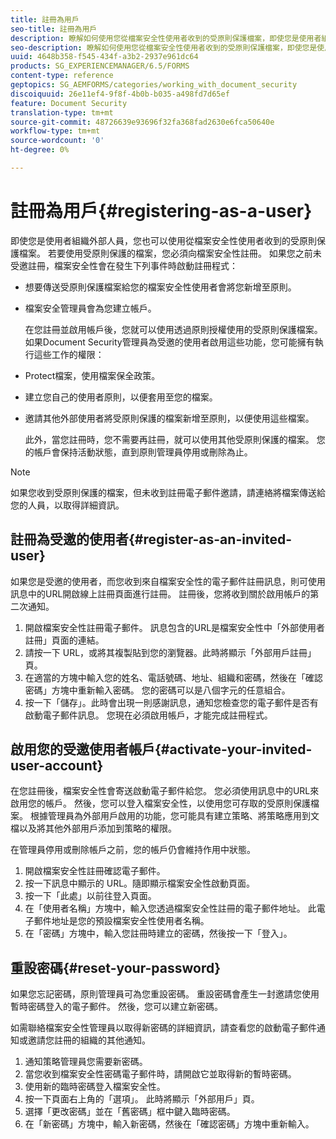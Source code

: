```yaml
---
title: 註冊為用戶
seo-title: 註冊為用戶
description: 瞭解如何使用您從檔案安全性使用者收到的受原則保護檔案，即使您是使用者組織的外部人員亦然。
seo-description: 瞭解如何使用您從檔案安全性使用者收到的受原則保護檔案，即使您是使用者組織的外部人員亦然。
uuid: 4648b358-f545-434f-a3b2-2937e961dc64
products: SG_EXPERIENCEMANAGER/6.5/FORMS
content-type: reference
geptopics: SG_AEMFORMS/categories/working_with_document_security
discoiquuid: 26e11ef4-9f8f-4b0b-b035-a498fd7d65ef
feature: Document Security
translation-type: tm+mt
source-git-commit: 48726639e93696f32fa368fad2630e6fca50640e
workflow-type: tm+mt
source-wordcount: '0'
ht-degree: 0%

---
```



# 註冊為用戶{#registering-as-a-user}

即使您是使用者組織外部人員，您也可以使用從檔案安全性使用者收到的受原則保護檔案。 若要使用受原則保護的檔案，您必須向檔案安全性註冊。 如果您之前未受邀註冊，檔案安全性會在發生下列事件時啟動註冊程式：

* 想要傳送受原則保護檔案給您的檔案安全性使用者會將您新增至原則。
* 檔案安全管理員會為您建立帳戶。

   在您註冊並啟用帳戶後，您就可以使用透過原則授權使用的受原則保護檔案。 如果Document Security管理員為受邀的使用者啟用這些功能，您可能擁有執行這些工作的權限：

* Protect檔案，使用檔案保全政策。
* 建立您自己的使用者原則，以便套用至您的檔案。
* 邀請其他外部使用者將受原則保護的檔案新增至原則，以便使用這些檔案。

   此外，當您註冊時，您不需要再註冊，就可以使用其他受原則保護的檔案。 您的帳戶會保持活動狀態，直到原則管理員停用或刪除為止。

>[!NOTE]
>
>如果您收到受原則保護的檔案，但未收到註冊電子郵件邀請，請連絡將檔案傳送給您的人員，以取得詳細資訊。

## 註冊為受邀的使用者{#register-as-an-invited-user}

如果您是受邀的使用者，而您收到來自檔案安全性的電子郵件註冊訊息，則可使用訊息中的URL開啟線上註冊頁面進行註冊。 註冊後，您將收到關於啟用帳戶的第二次通知。

1. 開啟檔案安全性註冊電子郵件。 訊息包含的URL是檔案安全性中「外部使用者註冊」頁面的連結。
1. 請按一下 URL，或將其複製貼到您的瀏覽器。此時將顯示「外部用戶註冊」頁。
1. 在適當的方塊中輸入您的姓名、電話號碼、地址、組織和密碼，然後在「確認密碼」方塊中重新輸入密碼。 您的密碼可以是八個字元的任意組合。
1. 按一下「儲存」。此時會出現一則感謝訊息，通知您檢查您的電子郵件是否有啟動電子郵件訊息。 您現在必須啟用帳戶，才能完成註冊程式。

## 啟用您的受邀使用者帳戶{#activate-your-invited-user-account}

在您註冊後，檔案安全性會寄送啟動電子郵件給您。 您必須使用訊息中的URL來啟用您的帳戶。 然後，您可以登入檔案安全性，以使用您可存取的受原則保護檔案。 根據管理員為外部用戶啟用的功能，您可能具有建立策略、將策略應用到文檔以及將其他外部用戶添加到策略的權限。

在管理員停用或刪除帳戶之前，您的帳戶仍會維持作用中狀態。

1. 開啟檔案安全性註冊確認電子郵件。
1. 按一下訊息中顯示的 URL。隨即顯示檔案安全性啟動頁面。
1. 按一下「此處」以前往登入頁面。
1. 在「使用者名稱」方塊中，輸入您透過檔案安全性註冊的電子郵件地址。 此電子郵件地址是您的預設檔案安全性使用者名稱。
1. 在「密碼」方塊中，輸入您註冊時建立的密碼，然後按一下「登入」。

## 重設密碼{#reset-your-password}

如果您忘記密碼，原則管理員可為您重設密碼。 重設密碼會產生一封邀請您使用暫時密碼登入的電子郵件。 然後，您可以建立新密碼。

如需聯絡檔案安全性管理員以取得新密碼的詳細資訊，請查看您的啟動電子郵件通知或邀請您註冊的組織的其他通知。

1. 通知策略管理員您需要新密碼。
1. 當您收到檔案安全性密碼電子郵件時，請開啟它並取得新的暫時密碼。
1. 使用新的臨時密碼登入檔案安全性。
1. 按一下頁面右上角的「選項」。 此時將顯示「外部用戶」頁。
1. 選擇「更改密碼」並在「舊密碼」框中鍵入臨時密碼。
1. 在「新密碼」方塊中，輸入新密碼，然後在「確認密碼」方塊中重新輸入。

